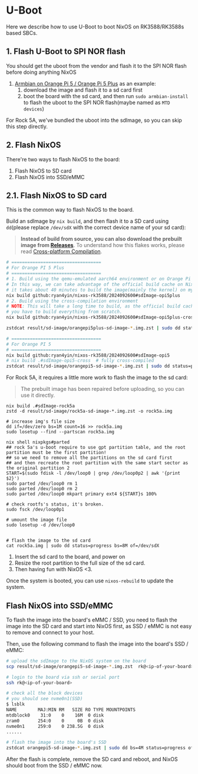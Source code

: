 # U-Boot

Here we describe how to use U-Boot to boot NixOS on RK3588/RK3588s based SBCs.

## 1. Flash U-Boot to SPI NOR flash

You should get the uboot from the vendor and flash it to the SPI NOR flash before doing anything NixOS

1. [Armbian on Orange Pi 5 / Orange Pi 5 Plus](https://www.armbian.com/orange-pi-5/) as an example:
   1. download the image and flash it to a sd card first
   2. boot the board with the sd card, and then run `sudo armbian-install` to flash the uboot to the SPI NOR flash(maybe named as `MTD devices`)

For Rock 5A, we've bundled the uboot into the sdImage, so you can skip this step directly.

## 2. Flash NixOS

There're two ways to flash NixOS to the board:

1. Flash NixOS to SD card
2. Flash NixOS into SSD/eMMC

## 2.1. Flash NixOS to SD card

This is the common way to flash NixOS to the board.

Build an sdImage by `nix build`, and then flash it to a SD card using `dd`(please replace `/dev/sdX` with the correct device name of your sd card):

> **Instead of build from source, you can also download the prebuilt image from [Releases](https://github.com/ryan4yin/nixos-rk3588/releases)**.
> To understand how this flakes works, please read [Cross-platform Compilation](https://nixos-and-flakes.thiscute.world/development/cross-platform-compilation).

```bash
# ==================================
# For Orange PI 5 Plus
# ==================================
# 1. Build using the qemu-emulated aarch64 environment or on Orange Pi 5 Plus itself.
# In this way, we can take advantage of the official build cache on NixOS to greatly speed up the build
# it takes about 40 minutes to build the image(mainly the kernel) on my Orange Pi 5 Plus.
nix build github:ryan4yin/nixos-rk3588/2024092600#sdImage-opi5plus
# 2. Build using the cross-compilation environment
# NOTE: This will take a long time to build, as the official build cache is not available for the cross-compilation environment,
# you have to build everything from scratch.
nix build github:ryan4yin/nixos-rk3588/2024092600#sdImage-opi5plus-cross

zstdcat result/sd-image/orangepi5plus-sd-image-*.img.zst | sudo dd status=progress bs=8M of=/dev/sdX

# ==================================
# For Orange PI 5
# ==================================
nix build github:ryan4yin/nixos-rk3588/2024092600#sdImage-opi5
# nix build .#sdImage-opi5-cross  # fully cross-compiled
zstdcat result/sd-image/orangepi5-sd-image-*.img.zst | sudo dd status=progress bs=8M of=/dev/sdX
```

For Rock 5A, it requires a little more work to flash the image to the sd card:

> The prebuilt image has been repaired before uploading, so you can use it directly.

```shell
nix build .#sdImage-rock5a
zstd -d result/sd-image/rock5a-sd-image-*.img.zst -o rock5a.img

# increase img's file size
dd if=/dev/zero bs=1M count=16 >> rock5a.img
sudo losetup --find --partscan rock5a.img

nix shell nixpkgs#parted
## rock 5a's u-boot require to use gpt partition table, and the root partition must be the first partition!
## so we need to remove all the partitions on the sd card first
## and then recreate the root partition with the same start sector as the original partition 2
START=$(sudo fdisk -l /dev/loop0 | grep /dev/loop0p2 | awk '{print $2}')
sudo parted /dev/loop0 rm 1
sudo parted /dev/loop0 rm 2
sudo parted /dev/loop0 mkpart primary ext4 ${START}s 100%

# check rootfs's status, it's broken.
sudo fsck /dev/loop0p1

# umount the image file
sudo losetup -d /dev/loop0


# flash the image to the sd card
cat rock5a.img | sudo dd status=progress bs=8M of=/dev/sdX
```

1. Insert the sd card to the board, and power on
2. Resize the root partition to the full size of the sd card.
3. Then having fun with NixOS <3.

Once the system is booted, you can use `nixos-rebuild` to update the system.

## Flash NixOS into SSD/eMMC

To flash the image into the board's eMMC / SSD, you need to flash the image into the SD card and start into NixOS first, as SSD / eMMC is not easy to remove and connect to your host.

Then, use the following command to flash the image into the board's SSD / eMMC:

```bash
# upload the sdImage to the NixOS system on the board
scp result/sd-image/orangepi5-sd-image-*.img.zst  rk@<ip-of-your-board>:~/

# login to the board via ssh or serial port
ssh rk@<ip-of-your-board>

# check all the block devices
# you should see nvme0n1(SSD)
$ lsblk
NAME        MAJ:MIN RM   SIZE RO TYPE MOUNTPOINTS
mtdblock0    31:0    0    16M  0 disk
zram0       254:0    0     0B  0 disk
nvme0n1     259:0    0 238.5G  0 disk
......

# flash the image into the board's SSD
zstdcat orangepi5-sd-image-*.img.zst | sudo dd bs=4M status=progress of=/dev/nvme0n1
```

After the flash is complete, remove the SD card and reboot, and NixOS should boot from the SSD / eMMC now.
